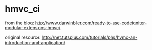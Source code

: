 hmvc_ci
=======
from the blog:
http://www.darwinbiler.com/ready-to-use-codeigniter-modular-extensions-hmvc/

original resource: 
http://net.tutsplus.com/tutorials/php/hvmc-an-introduction-and-application/
